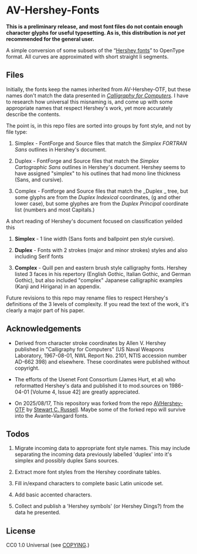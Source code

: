 # AV-Hershey-Fonts

**This is a preliminary release, and most font files do not
  contain enough character glyphs for useful typesetting. As is, this
  distribution is _not yet_ recommended for the general user.**

A simple conversion of some subsets of the
“[Hershey fonts](https://en.wikipedia.org/wiki/Hershey_fonts)” to
OpenType format. All curves are approximated with short straight li segments.

## Files

Initially, the fonts keep the names inherited from AV-Hershey-OTF, but
these names don't match the data presented in [_Calligraphy for Computers_](https://archive.org/details/DTIC_AD0662398).
I have to research how universal this misnaming is, and come up with some
appropriate names that respect Hershey's work, yet more accurately describe
the contents. 

The point is, in this repo files are sorted into groups by font style, and
not by file type:

1. Simplex - FontForge and Source files that match the _Simplex FORTRAN Sans_
   outlines in Hershey's document. 

2. Duplex - FontForge and Source files that match the _Simplex Cartographic Sans_
   outlines in Hershey's document. Hershey seems to have assigned "simplex"
   to his outlines that had mono line thickness (Sans, and cursive).
   
3. Complex - Fontforge and Source files that match the _Duplex _  tree, but
   some glyphs are from the _Duplex Indexical_ coordinates, (g and other
   lower case), but some glyphes are from the _Duplex Principal_ coordinate list
   (numbers and most Capitals.)

A short reading of Hershey's document focused on classification yeilded this

1. **Simplex** - 1 line width (Sans fonts and ballpoint pen style cursive).

2. **Duplex** - Fonts with 2 strokes (major and minor strokes) styles and also including
   Serif fonts

3. **Complex** - Quill pen and eastern brush style calligraphy fonts. Hershey
   listed 3 faces in his repertory (English Gothic, Italian Gothic, and
   German Gothic), but also included "complex" Japanese calligraphic examples
   (Kanji and Hirigana) in an appendix.

Future revisions to this repo may rename files to respect Hershey's definitions
of the 3 levels of complexity.  If you read the text of the work, it's clearly
a major part of his paper. 

## Acknowledgements

* Derived from character stroke coordinates by Allen V. Hershey
  published in "Calligraphy for Computers" (US Naval Weapons
  Laboratory, 1967-08-01, NWL Report No. 2101, NTIS accession number
  AD-662 398) and elsewhere. These coordinates were published without
  copyright.

* The efforts of the Usenet Font Consortium (James Hurt, et al) who
  reformatted Hershey's data and published it to mod.sources on
  1986-04-01 [Volume 4, Issue 42] are greatly appreciated.

* On 2025/08/17, This repository was forked from the repo [AVHershey-OTF](https://github.com/scruss/AVHershey-OTF)
  by [Stewart C. Russell](http://scruss.com/blog/). Maybe some of the
  forked repo will survive into the Avante-Vangard fonts. 

## Todos

1. Migrate incoming data to appropriate font style names.  This may include separating
   the incoming data previously labelled 'duplex' into it's simplex and possibly duplex Sans
   sources.

2. Extract more font styles from the Hershey coordinate tables.

3. Fill in/expand characters to complete basic Latin unicode set.

4. Add basic accented characters.

5. Collect and publish a 'Hershey symbols' (or Hershey Dings?)  from the
   data he presented. 

## License

 CC0 1.0 Universal (see [COPYING](https://github.com/Avante-Vangard/AV-Hershey-Fonts/blob/master/COPYING).)
